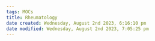 ```yaml
---
tags: MOCs
title: Rheumatology
date created: Wednesday, August 2nd 2023, 6:16:10 pm
date modified: Wednesday, August 2nd 2023, 7:05:25 pm
---
```

```folder-index-content
```